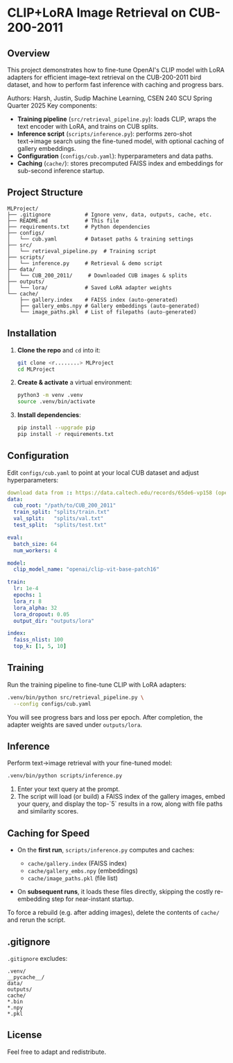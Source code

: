 # CLIP+LoRA Image Retrieval on CUB-200-2011

## Overview

This project demonstrates how to fine-tune OpenAI's CLIP model with LoRA adapters for efficient image–text retrieval on the CUB-200-2011 bird dataset, and how to perform fast inference with caching and progress bars.

Authors: Harsh, Justin, Sudip Machine Learning, CSEN 240 SCU Spring Quarter 2025
Key components:

* **Training pipeline** (`src/retrieval_pipeline.py`): loads CLIP, wraps the text encoder with LoRA, and trains on CUB splits.
* **Inference script** (`scripts/inference.py`): performs zero-shot text→image search using the fine-tuned model, with optional caching of gallery embeddings.
* **Configuration** (`configs/cub.yaml`): hyperparameters and data paths.
* **Caching** (`cache/`): stores precomputed FAISS index and embeddings for sub-second inference startup.

## Project Structure

```
MLProject/
├── .gitignore           # Ignore venv, data, outputs, cache, etc.
├── README.md            # This file
├── requirements.txt     # Python dependencies
├── configs/
│   └── cub.yaml         # Dataset paths & training settings
├── src/
│   └── retrieval_pipeline.py  # Training script
├── scripts/
│   └── inference.py     # Retrieval & demo script
├── data/
│   └── CUB_200_2011/     # Downloaded CUB images & splits
├── outputs/
│   └── lora/            # Saved LoRA adapter weights
└── cache/
    ├── gallery.index    # FAISS index (auto-generated)
    ├── gallery_embs.npy # Gallery embeddings (auto-generated)
    └── image_paths.pkl  # List of filepaths (auto-generated)
```

## Installation

1. **Clone the repo** and `cd` into it:

   ```bash
   git clone <r........> MLProject
   cd MLProject
   ```

2. **Create & activate** a virtual environment:

   ```bash
   python3 -m venv .venv
   source .venv/bin/activate
   ```

3. **Install dependencies**:

   ```bash
   pip install --upgrade pip
   pip install -r requirements.txt
   ```

## Configuration

Edit `configs/cub.yaml` to point at your local CUB dataset and adjust hyperparameters:

```yaml
download data from :: https://data.caltech.edu/records/65de6-vp158 (open-source)
data:
  cub_root: "/path/to/CUB_200_2011"
  train_split: "splits/train.txt"
  val_split:   "splits/val.txt"
  test_split:  "splits/test.txt"

eval:
  batch_size: 64
  num_workers: 4

model:
  clip_model_name: "openai/clip-vit-base-patch16"

train:
  lr: 1e-4
  epochs: 1
  lora_r: 8
  lora_alpha: 32
  lora_dropout: 0.05
  output_dir: "outputs/lora"

index:
  faiss_nlist: 100
  top_k: [1, 5, 10]
```

## Training

Run the training pipeline to fine-tune CLIP with LoRA adapters:

```bash
.venv/bin/python src/retrieval_pipeline.py \
  --config configs/cub.yaml
```

You will see progress bars and loss per epoch.
After completion, the adapter weights are saved under `outputs/lora`.

## Inference

Perform text→image retrieval with your fine-tuned model:

```bash
.venv/bin/python scripts/inference.py
```

1. Enter your text query at the prompt.
2. The script will load (or build) a FAISS index of the gallery images, embed your query, and display the top-\`5\` results in a row, along with file paths and similarity scores.

## Caching for Speed

* On the **first run**, `scripts/inference.py` computes and caches:

  * `cache/gallery.index` (FAISS index)
  * `cache/gallery_embs.npy` (embeddings)
  * `cache/image_paths.pkl` (file list)

* On **subsequent runs**, it loads these files directly, skipping the costly re-embedding step for near-instant startup.

To force a rebuild (e.g. after adding images), delete the contents of `cache/` and rerun the script.

## .gitignore

 `.gitignore` excludes:

```
.venv/
__pycache__/
data/
outputs/
cache/
*.bin
*.npy
*.pkl
```

## License

Feel free to adapt and redistribute.
